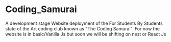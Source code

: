 # Coding_Samurai
A development stage Website deployment of the For Students By Students state of the Art coding club known as "The Coding Samurai". For now the website is in basic/Vanilla Js but soon we will be shifting on nest or React Js
